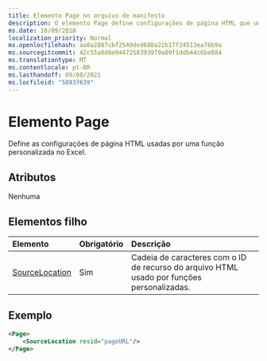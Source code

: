 ```yaml
---
title: Elemento Page no arquivo de manifesto
description: O elemento Page define configurações de página HTML que uma função personalizada usa no Excel.
ms.date: 10/09/2018
localization_priority: Normal
ms.openlocfilehash: aa8a2807cbf2549ded680a22b17f24513ea76b9a
ms.sourcegitcommit: 42c55a8d8e0447258393979a09f1ddb44c6be884
ms.translationtype: MT
ms.contentlocale: pt-BR
ms.lasthandoff: 09/08/2021
ms.locfileid: "58937639"
---
```

# <a name="page-element"></a>Elemento Page

Define as configurações de página HTML usadas por uma função personalizada no Excel.

## <a name="attributes"></a>Atributos

Nenhuma

## <a name="child-elements"></a>Elementos filho

|  Elemento  |  Obrigatório  |  Descrição  |
|:-----|:-----|:-----|
|  [SourceLocation](customfunctionssourcelocation.md)  |  Sim  | Cadeia de caracteres com o ID de recurso do arquivo HTML usado por funções personalizadas. |

## <a name="example"></a>Exemplo

```xml
<Page>
    <SourceLocation resid="pageURL"/>
</Page>
```
